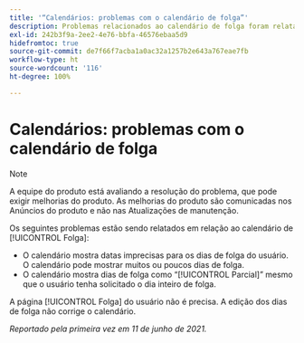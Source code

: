 ```yaml
---
title: '“Calendários: problemas com o calendário de folga”'
description: Problemas relacionados ao calendário de folga foram relatados.
exl-id: 242b3f9a-2ee2-4e76-bbfa-46576ebaa5d9
hidefromtoc: true
source-git-commit: de7f66f7acba1a0ac32a1257b2e643a767eae7fb
workflow-type: ht
source-wordcount: '116'
ht-degree: 100%

---
```


# Calendários: problemas com o calendário de folga

>[!NOTE]
>
>A equipe do produto está avaliando a resolução do problema, que pode exigir melhorias do produto. As melhorias do produto são comunicadas nos Anúncios do produto e não nas Atualizações de manutenção.

Os seguintes problemas estão sendo relatados em relação ao calendário de [!UICONTROL Folga]:

* O calendário mostra datas imprecisas para os dias de folga do usuário. O calendário pode mostrar muitos ou poucos dias de folga.
* O calendário mostra dias de folga como “[!UICONTROL Parcial]” mesmo que o usuário tenha solicitado o dia inteiro de folga.

A página [!UICONTROL Folga] do usuário não é precisa. A edição dos dias de folga não corrige o calendário.

_Reportado pela primeira vez em 11 de junho de 2021._

